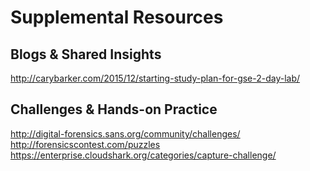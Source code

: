 # Supplemental Resources

## Blogs & Shared Insights

http://carybarker.com/2015/12/starting-study-plan-for-gse-2-day-lab/

## Challenges & Hands-on Practice

http://digital-forensics.sans.org/community/challenges/
http://forensicscontest.com/puzzles
https://enterprise.cloudshark.org/categories/capture-challenge/



